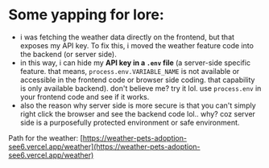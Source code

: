 # Some yapping for lore:
- i was fetching the weather data directly on the frontend, but that exposes my API key. To fix this, i moved the weather feature code into the backend (or server side).
- in this way, i can hide my **API key in a `.env` file** (a server-side specific feature. that means, `process.env.VARIABLE_NAME` is not available or accessible in the frontend code or browser side coding. that capability is only available backend). don't believe me? try it lol. use `process.env` in your frontend code and see if it works.
- also the reason why server side is more secure is that you can't simply right click the browser and see the backend code lol.. why? coz server side is a purposefully protected environment or safe environment.

Path for the weather:
[https://weather-pets-adoption-see6.vercel.app/weather](https://weather-pets-adoption-see6.vercel.app/weather)
